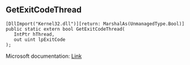 ## GetExitCodeThread

```
[DllImport("Kernel32.dll")][return: MarshalAs(UnmanagedType.Bool)]
public static extern bool GetExitCodeThread(
   IntPtr hThread,
   out uint lpExitCode
);
```

Microsoft documentation: [Link](https://docs.microsoft.com/en-us/windows/win32/api/processthreadsapi/nf-processthreadsapi-getexitcodethread)
